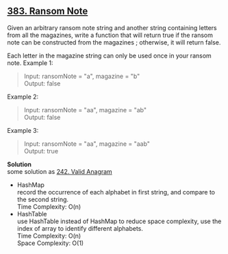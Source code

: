 ## [383. Ransom Note](https://leetcode.com/problems/ransom-note/)   
Given an arbitrary ransom note string and another string containing letters from all the magazines, write a function that will return true if the ransom note can be constructed from the magazines ; otherwise, it will return false.

Each letter in the magazine string can only be used once in your ransom note.
Example 1:  
> Input: ransomNote = "a", magazine = "b"  
 Output: false
  
Example 2:  
> Input: ransomNote = "aa", magazine = "ab"  
  Output: false
  
Example 3:
> Input: ransomNote = "aa", magazine = "aab"  
Output: true

  
**Solution**  
some solution as  [242. Valid Anagram](../201-300/242.ValidAnagram)  
* HashMap  
    record the occurrence of each alphabet in first string, and compare to the second string.  
    Time Complexity: O(n)  
* HashTable  
    use HashTable instead of HashMap to reduce space complexity, use the index of array to identify different alphabets.  
    Time Complexity: O(n)  
    Space Complexity: O(1)